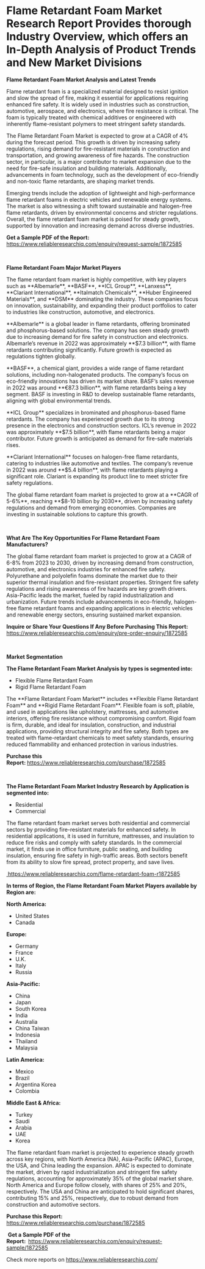 <p><h1>Flame Retardant Foam Market Research Report Provides thorough Industry Overview, which offers an In-Depth Analysis of Product Trends and New Market Divisions</h1></p><p><strong>Flame Retardant Foam Market Analysis and Latest Trends</strong></p>
<p><p>Flame retardant foam is a specialized material designed to resist ignition and slow the spread of fire, making it essential for applications requiring enhanced fire safety. It is widely used in industries such as construction, automotive, aerospace, and electronics, where fire resistance is critical. The foam is typically treated with chemical additives or engineered with inherently flame-resistant polymers to meet stringent safety standards.</p><p>The Flame Retardant Foam Market is expected to grow at a CAGR of 4% during the forecast period. This growth is driven by increasing safety regulations, rising demand for fire-resistant materials in construction and transportation, and growing awareness of fire hazards. The construction sector, in particular, is a major contributor to market expansion due to the need for fire-safe insulation and building materials. Additionally, advancements in foam technology, such as the development of eco-friendly and non-toxic flame retardants, are shaping market trends.</p><p>Emerging trends include the adoption of lightweight and high-performance flame retardant foams in electric vehicles and renewable energy systems. The market is also witnessing a shift toward sustainable and halogen-free flame retardants, driven by environmental concerns and stricter regulations. Overall, the flame retardant foam market is poised for steady growth, supported by innovation and increasing demand across diverse industries.</p></p>
<p><strong>Get a Sample PDF of the Report:&nbsp;</strong> <a href="https://www.reliableresearchiq.com/enquiry/request-sample/1872585?utm_campaign=2142&utm_medium=2&utm_source=Github&utm_content=ia&utm_term=25012025&utm_id=flame-retardant-foam">https://www.reliableresearchiq.com/enquiry/request-sample/1872585</a></p>
<p>&nbsp;</p>
<p><strong>Flame Retardant Foam Major Market Players</strong></p>
<p><p>The flame retardant foam market is highly competitive, with key players such as **Albemarle**, **BASF**, **ICL Group**, **Lanxess**, **Clariant International**, **Italmatch Chemicals**, **Huber Engineered Materials**, and **DSM** dominating the industry. These companies focus on innovation, sustainability, and expanding their product portfolios to cater to industries like construction, automotive, and electronics.</p><p>**Albemarle** is a global leader in flame retardants, offering brominated and phosphorus-based solutions. The company has seen steady growth due to increasing demand for fire safety in construction and electronics. Albemarle’s revenue in 2022 was approximately **$7.3 billion**, with flame retardants contributing significantly. Future growth is expected as regulations tighten globally.</p><p>**BASF**, a chemical giant, provides a wide range of flame retardant solutions, including non-halogenated products. The company’s focus on eco-friendly innovations has driven its market share. BASF’s sales revenue in 2022 was around **€87.3 billion**, with flame retardants being a key segment. BASF is investing in R&D to develop sustainable flame retardants, aligning with global environmental trends.</p><p>**ICL Group** specializes in brominated and phosphorus-based flame retardants. The company has experienced growth due to its strong presence in the electronics and construction sectors. ICL’s revenue in 2022 was approximately **$7.5 billion**, with flame retardants being a major contributor. Future growth is anticipated as demand for fire-safe materials rises.</p><p>**Clariant International** focuses on halogen-free flame retardants, catering to industries like automotive and textiles. The company’s revenue in 2022 was around **$5.4 billion**, with flame retardants playing a significant role. Clariant is expanding its product line to meet stricter fire safety regulations.</p><p>The global flame retardant foam market is projected to grow at a **CAGR of 5-6%**, reaching **$8-10 billion by 2030**, driven by increasing safety regulations and demand from emerging economies. Companies are investing in sustainable solutions to capture this growth.</p></p>
<p>&nbsp;</p>
<p><strong>What Are The Key Opportunities For Flame Retardant Foam Manufacturers?</strong></p>
<p><p>The global flame retardant foam market is projected to grow at a CAGR of 6-8% from 2023 to 2030, driven by increasing demand from construction, automotive, and electronics industries for enhanced fire safety. Polyurethane and polyolefin foams dominate the market due to their superior thermal insulation and fire-resistant properties. Stringent fire safety regulations and rising awareness of fire hazards are key growth drivers. Asia-Pacific leads the market, fueled by rapid industrialization and urbanization. Future trends include advancements in eco-friendly, halogen-free flame retardant foams and expanding applications in electric vehicles and renewable energy sectors, ensuring sustained market expansion.</p></p>
<p><strong>Inquire or Share Your Questions If Any Before Purchasing This Report:</strong> <a href="https://www.reliableresearchiq.com/enquiry/pre-order-enquiry/1872585?utm_campaign=2142&utm_medium=2&utm_source=Github&utm_content=ia&utm_term=25012025&utm_id=flame-retardant-foam">https://www.reliableresearchiq.com/enquiry/pre-order-enquiry/1872585</a></p>
<p>&nbsp;</p>
<p><strong>Market Segmentation</strong></p>
<p><strong>The Flame Retardant Foam Market Analysis by types is segmented into:</strong></p>
<p><ul><li>Flexible Flame Retardant Foam</li><li>Rigid Flame Retardant Foam</li></ul></p>
<p><p>The **Flame Retardant Foam Market** includes **Flexible Flame Retardant Foam** and **Rigid Flame Retardant Foam**. Flexible foam is soft, pliable, and used in applications like upholstery, mattresses, and automotive interiors, offering fire resistance without compromising comfort. Rigid foam is firm, durable, and ideal for insulation, construction, and industrial applications, providing structural integrity and fire safety. Both types are treated with flame-retardant chemicals to meet safety standards, ensuring reduced flammability and enhanced protection in various industries.</p></p>
<p><strong>Purchase this Report:&nbsp;</strong><a href="https://www.reliableresearchiq.com/purchase/1872585?utm_campaign=2142&utm_medium=2&utm_source=Github&utm_content=ia&utm_term=25012025&utm_id=flame-retardant-foam">https://www.reliableresearchiq.com/purchase/1872585</a></p>
<p>&nbsp;</p>
<p><strong>The Flame Retardant Foam Market Industry Research by Application is segmented into:</strong></p>
<p><ul><li>Residential</li><li>Commercial</li></ul></p>
<p><p>The flame retardant foam market serves both residential and commercial sectors by providing fire-resistant materials for enhanced safety. In residential applications, it is used in furniture, mattresses, and insulation to reduce fire risks and comply with safety standards. In the commercial market, it finds use in office furniture, public seating, and building insulation, ensuring fire safety in high-traffic areas. Both sectors benefit from its ability to slow fire spread, protect property, and save lives.</p></p>
<p><a href="https://www.reliableresearchiq.com/flame-retardant-foam-r1872585?utm_campaign=2142&utm_medium=2&utm_source=Github&utm_content=ia&utm_term=25012025&utm_id=flame-retardant-foam">&nbsp;https://www.reliableresearchiq.com/flame-retardant-foam-r1872585</a></p>
<p><strong>In terms of Region, the Flame Retardant Foam Market Players available by Region are:</strong></p>
<p>
    <p> <strong> North America: </strong>
        <ul>
            <li>United States</li>
            <li>Canada</li>
        </ul>
        </p> 
    <p> <strong> Europe: </strong>
        <ul>
            <li>Germany</li>
            <li>France</li>
            <li>U.K.</li>
            <li>Italy</li>
            <li>Russia</li>
        </ul>
        </p> 
    <p> <strong> Asia-Pacific: </strong>
        <ul>
            <li>China</li>
            <li>Japan</li>
            <li>South Korea</li>
            <li>India</li>
            <li>Australia</li>
            <li>China Taiwan</li>
            <li>Indonesia</li>
            <li>Thailand</li>
            <li>Malaysia</li>
        </ul>
        </p> 
    <p> <strong> Latin America: </strong>
        <ul>
            <li>Mexico</li>
            <li>Brazil</li>
            <li>Argentina Korea</li>
            <li>Colombia</li>
        </ul>
        </p> 
    <p> <strong> Middle East & Africa: </strong>
        <ul>
            <li>Turkey</li>
            <li>Saudi</li>
            <li>Arabia</li>
            <li>UAE</li>
            <li>Korea</li>
        </ul>
    </p>
    </p>
<p><p>The flame retardant foam market is projected to experience steady growth across key regions, with North America (NA), Asia-Pacific (APAC), Europe, the USA, and China leading the expansion. APAC is expected to dominate the market, driven by rapid industrialization and stringent fire safety regulations, accounting for approximately 35% of the global market share. North America and Europe follow closely, with shares of 25% and 20%, respectively. The USA and China are anticipated to hold significant shares, contributing 15% and 25%, respectively, due to robust demand from construction and automotive sectors.</p></p>
<p><strong>Purchase this Report: </strong><a href="https://www.reliableresearchiq.com/purchase/1872585?utm_campaign=2142&utm_medium=2&utm_source=Github&utm_content=ia&utm_term=25012025&utm_id=flame-retardant-foam">https://www.reliableresearchiq.com/purchase/1872585</a></p>
<p>&nbsp;<strong>Get a Sample PDF of the Report:&nbsp;&nbsp;</strong><a href="https://www.reliableresearchiq.com/enquiry/request-sample/1872585?utm_campaign=2142&utm_medium=2&utm_source=Github&utm_content=ia&utm_term=25012025&utm_id=flame-retardant-foam">https://www.reliableresearchiq.com/enquiry/request-sample/1872585</a></p>
<p><strong></strong></p>
<p>Check more reports on <a href="https://www.reliableresearchiq.com/?utm_campaign=2142&utm_medium=2&utm_source=Github&utm_content=ia&utm_term=25012025&utm_id=flame-retardant-foam">https://www.reliableresearchiq.com/</a></p>